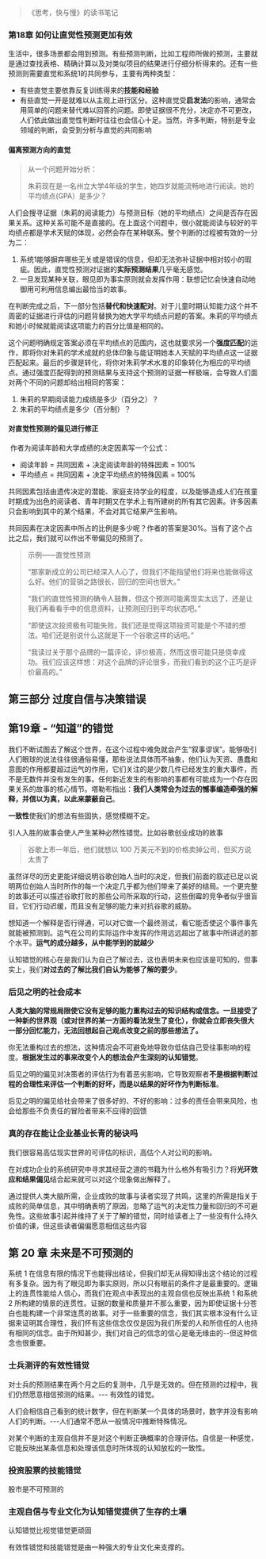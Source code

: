 > 《思考，快与慢》的读书笔记

### 第18章 如何让直觉性预测更加有效

​	生活中，很多场景都会用到预测。有些预测判断，比如工程师所做的预测，主要就是通过查找表格、精确计算以及对类似项目的结果进行仔细分析得来的。还有一些预测则需要直觉和系统1的共同参与，主要有两种类型：

- 有些直觉主要依靠反复训练得来的**技能和经验**
- 有些直觉一开是就难以从主观上进行区分。这种直觉受**启发法**的影响，通常会用简单的问题来替代难以回答的问题。即使证据很不充分，决定亦不可更改，人们依此做出直觉性判断时往往也会信心十足。当然，许多判断，特别是专业领域的判断，会受到分析与直觉的共同影响

#### 偏离预测方向的直觉

> 从一个问题开始分析：
>
> 朱莉现在是一名州立大学4年级的学生，她四岁就能流畅地进行阅读。她的平均绩点(GPA）是多少？

​	人们会搜寻证据（朱莉的阅读能力）与预测目标（她的平均绩点）之间是否存在因果关系。这种关系可能不是直接的。在上面这个问题中，很小就能阅读与较好的平均绩点都是学术天赋的体现，必然会存在某种联系。整个判断的过程被有效的一分为二：

1. 系统1能够摒弃哪些无关或是错误的信息，但却无法弥补证据中相对较小的瑕疵。因此，直觉性预测对证据的**实际预测结果**几乎毫无感觉。
2. 一旦发现某种关联，眼见即为事实原则就会发挥作用：联想记忆会快速自动地御用可利用信息编出最恰当的故事。

​	在判断完成之后，下一部分包括**替代和快速配对**。对于儿童时期认知能力这个并不周密的证据进行评估的问题背替换为她大学平均绩点问题的答案。朱莉的平均绩点和她小时候就能阅读这项能力的百分比值是相同的。

​	这个问题明确规定答案必须在平均绩点的范围内，这也就要求另一个**强度匹配**的运作，即将你对朱莉的学术成就的总体印象与能证明她本人天赋的平均绩点这一证据匹配起来。最后的步骤是转化，将你对朱莉学术水准的印象转化为相应的平均绩点。通过强度匹配得到的预测结果与支持这个预测的证据一样极端，会导致人们面对两个不同的问题却给出相同的答案：

1. 朱莉的早期阅读能力成绩是多少（百分之）？
2. 朱莉的平均绩点是多少（百分制）？

#### 对直觉性预测的偏见进行修正

​	作者为阅读年龄和大学成绩的决定因素写一个公式：

- 阅读年龄 = 共同因素 + 决定阅读年龄的特殊因素 = 100%
- 平均绩点 = 共同因素 + 决定平均绩点的特殊因素 = 100%

​	共同因素包括由遗传决定的潜能、家庭支持学业的程度，以及能够造成人们在孩童时期成为出色的阅读者、青年时期又在学术上有所建树的所有其它因素。许多因素只会影响到其中的某个结果，不会对其它结果产生影响。

​	共同因素在决定因素中所占的比例是多少呢？作者的答案是30%。当有了这个占比之后，我们就可以作出不带偏见的预测了。

> 示例——直觉性预测
>
> ​	“那家新成立的公司已经深入人心了，但我们不能指望他们将来也能做得这么好。他们的营销之路很长，回归的空间也很大。”
>
> ​	“我们的直觉性预测的确令人鼓舞，但这个预测可能离现实太远了，还是让我们再看看手中的信息资料，让预测回归到平均状态吧。”
>
> ​	“即使这次投资极有可能失败，我们还是觉得这项投资可能是个不错的想法。咱们还是别说什么这就是下一个谷歌这样的话吧。”
>
> ​	“我读过关于那个品牌的一篇评论，评价极高，然而这很可能只是侥幸成功。我们应该这样想：对这个品牌的评论很多，而我们看到的这个正巧是评价最高的。”

## 第三部分 过度自信与决策错误

## 第19章 - “知道”的错觉

我们不断试图去了解这个世界，在这个过程中难免就会产生“叙事谬误”。能够吸引人们眼球的说法往往很通俗易懂，那些说法具体而不抽象，他们认为天资、愚蠢和意图的作用都要超过运气的作用，它们关注的是少数几件已经发生的重大事件，而不是无数件并没有发生的事。任何新近发生的有影响的事都有可能成为一个存在因果关系的故事的核心情节。塔勒布指出：**我们人类常会为过去的憾事编造牵强的解释，并信以为真，以此来蒙蔽自己**。

**一致性**使我们的想法有些固执，感觉模糊不定。

引人入胜的故事会使人产生某种必然性错觉。比如谷歌创业成功的故事

> 谷歌上市一年后，他们就想以 100 万美元不到的价格卖掉公司，但买方说太贵了

虽然详尽的历史更能详细说明谷歌创始人当时的决定，但我们前面的叙述已足以说明两位创始人当时所作的每一个决定几乎都为他们带来了美好的结局。一个更完整的故事还可以描述谷歌打败的那些公司所采取的行动，这些倒霉的竞争者似乎很盲目，它们行动迟缓，而且没有足够的能力来对抗谷歌的威胁。

想知道一个解释是否行得通，可以对它做一个最终测试，看它能否使这个事件事先就能被预测到。运气在公司的实际运作中发挥的作用远远超出了故事中所讲述的那个水平。**运气的成分越多，从中能学到的就越少**

认知错觉的核心在是我们认为自己了解过去，这也表明未来也应该是可知的，但事实上，我们**对过去的了解比我们自认为能够了解的要少**。

### 后见之明的社会成本

**人类大脑的常规局限使它没有足够的能力重构过去的知识结构或信念。一旦接受了一种新的世界观（或对世界的某一方面的看法发生了变化），你就会立即丧失很大一部分回忆能力，无法回想起自己观点改变之前的那些想法了。**

你无法重构过去的想法，这种情况会不可避免地导致你低估自己受往事影响的程度。**根据发生过的事来改变个人的想法会产生深刻的认知错觉**。

后见之明的偏见对决策者的评估行为有着恶劣影响，它导致观察者**不是根据判断过程的合理性来评估一个判断的好坏，而是以结果的好坏作为判断标准**。

后见之明的偏见给社会带来了很多好的、不好的影响：过多的责任会带来风险，也会给那些不负责任的冒险者带来不应得的回馈

### 真的存在能让企业基业长青的秘诀吗

我们很容易高估现实世界的可评估的标识，高估个人对公司的影响。

在对成功企业的系统研究中寻求其经营之道的书籍为什么格外有吸引力？将**光环效应和结果偏见**结合起来就可以对这个现象做出解释了。

通过提供人类大脑所需，企业成败的故事与读者实现了共鸣，这里的所需是指关于成败的简单信息，其中明确表明了原因，忽略了运气的决定性力量和回归的不可避免性。这些故事引起并维持了关于了解的错觉，同时给读者上了一些没有什么持久价值的课，但这些读者偏偏愿意相信这些内容	

## 第 20 章 未来是不可预测的

系统 1 在信息有限的情况下也能得出结论，但我们却无从得知得出这个结论的过程有多复杂。因为有了眼见即为事实原则，所以只有眼前的条件才是最重要的。逻辑上的连贯性能给人信心，而我们在观点中表现出的主观自信也反映出系统 1 和系统 2 所构建的情景的连贯性。证据的数量和质量并不那么重要，因为即使证据十分苍白也能构建一个非常连贯的故事。对于一些重要的信念，我们其实根本没有什么证据来证明其合理性，我们怀有这些信念仅仅是因为我们所爱的人和所信任的人也持有相同的信念。由于所知甚少，我们对自己的信念的信心是毫无缘由的--但这种信念也很重要。

### 士兵测评的有效性错觉

对士兵的预测结果在两个月之后的复测中，几乎是无效的。但在预测的过程中，我们仍然愿意相信预测的结果。--- 有效性的错觉。

人们会相信自己看到的统计数字，但在判断某一个具体的场景时，数字并没有影响人们的判断。---人们通常不愿从一般情况中推断特殊情况。

对某个判断的主观自信并不是对这个判断正确概率的合理评估。自信是一种感觉，它能反映出某条信息和处理该信息时所体现的认知放松的一致性。

### 投资股票的技能错觉

股市是不可预测的

### 主观自信与专业文化为认知错觉提供了生存的土壤

认知错觉比视觉错觉更顽固

有效性错觉和技能错觉是由一种强大的专业文化来支撑的。





